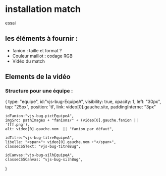 # installation match

essai

## les éléments à fournir :

- fanion : taille et format ?
- Couleur maillot : codage RGB
- Vidéo du match

## Elements de la vidéo

### Structure pour une équipe :

{
    type: "equipe",
    id:"vjs-bug-EquipeA",
    visibility: true,
    opacity: 1,
    left: "30px",
    top: "25px",
    position: 'tl',
    link: video[0].gauche.site,
    paddingInterne: "3px"

    idFanion:"vjs-bug-pictEquipeA",
    imgSrc: pathImages + "fanions/" + (video[0].gauche.fanion || 'fff.png'),
    alt: video[0].gauche.nom  || "fanion par défaut",

    idTitre:"vjs-bug-titreEquipeA",
    libelle: "<span>"+ video[0].gauche.nom +"</span>",
    classeCSSText: "vjs-bug-titreBug",

    idCanvas:"vjs-bug-silhEquipeA",
    classeCSSCanvas: "vjs-bug-silhBug",
}
